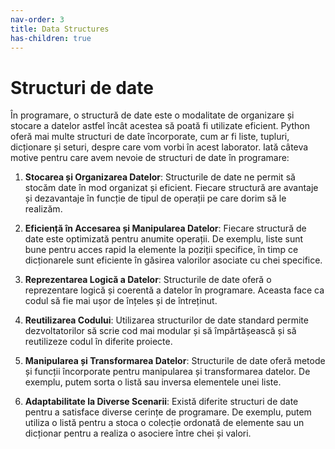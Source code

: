 ```yaml
---
nav-order: 3
title: Data Structures
has-children: true
---
```


# Structuri de date

În programare, o structură de date este o modalitate de organizare și stocare a datelor astfel încât acestea să poată fi utilizate eficient. Python oferă mai multe structuri de date încorporate, cum ar fi liste, tupluri, dicționare și seturi, despre care vom vorbi în acest laborator. Iată câteva motive pentru care avem nevoie de structuri de date în programare:

1. **Stocarea și Organizarea Datelor**: Structurile de date ne permit să stocăm date în mod organizat și eficient. Fiecare structură are avantaje și dezavantaje în funcție de tipul de operații pe care dorim să le realizăm.

2. **Eficiență în Accesarea și Manipularea Datelor**: Fiecare structură de date este optimizată pentru anumite operații. De exemplu, liste sunt bune pentru acces rapid la elemente la poziții specifice, în timp ce dicționarele sunt eficiente în găsirea valorilor asociate cu chei specifice.

3. **Reprezentarea Logică a Datelor**: Structurile de date oferă o reprezentare logică și coerentă a datelor în programare. Aceasta face ca codul să fie mai ușor de înțeles și de întreținut.

4. **Reutilizarea Codului**: Utilizarea structurilor de date standard permite dezvoltatorilor să scrie cod mai modular și să împărtășească și să reutilizeze codul în diferite proiecte.

5. **Manipularea și Transformarea Datelor**: Structurile de date oferă metode și funcții încorporate pentru manipularea și transformarea datelor. De exemplu, putem sorta o listă sau inversa elementele unei liste.

6. **Adaptabilitate la Diverse Scenarii**: Există diferite structuri de date pentru a satisface diverse cerințe de programare. De exemplu, putem utiliza o listă pentru a stoca o colecție ordonată de elemente sau un dicționar pentru a realiza o asociere între chei și valori.
